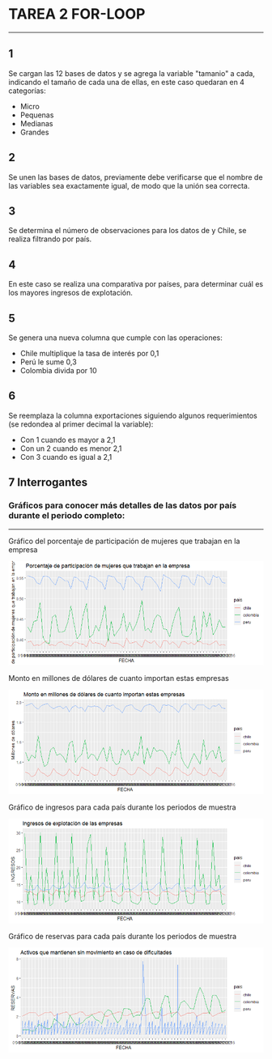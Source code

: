 # TAREA 2 FOR-LOOP

<hr>

## 1 

Se cargan las 12 bases de datos y se agrega la variable "tamanio" a cada, indicando el tamaño de cada una de ellas, en este caso quedaran en 4 categorías:

- Micro
- Pequenas
- Medianas
- Grandes

## 2 

Se unen las bases de datos, previamente debe verificarse que el nombre de las variables sea exactamente igual, de modo que la unión sea correcta. 

## 3

Se determina el número de observaciones para los datos de y Chile, se realiza filtrando por país.

## 4

En este caso se realiza una comparativa por países, para determinar cuál es los mayores ingresos de explotación.

## 5

Se genera una nueva columna que cumple con las operaciones:

- Chile multiplique la tasa de interés por 0,1
- Perú le sume 0,3
- Colombia divida por 10

## 6

Se reemplaza la columna exportaciones siguiendo algunos requerimientos (se redondea al primer decimal la variable):

- Con 1 cuando es mayor a 2,1
- Con un 2 cuando es menor 2,1
- Con 3 cuando es igual a 2,1

## 7 Interrogantes

### Gráficos para conocer más detalles de las datos por país durante el periodo completo:

<hr>

Gráfico del porcentaje de participación de mujeres que trabajan en la empresa

![mujeres](https://github.com/almendraqg/Tarea2_FOR_LOOP/blob/master/mujeres.png)

Monto en millones de dólares de cuanto importan estas empresas

![importaciones](https://github.com/almendraqg/Tarea2_FOR_LOOP/blob/master/importaciones.png)

Gráfico de ingresos para cada país durante los periodos de muestra

![ingresos](https://github.com/almendraqg/Tarea2_FOR_LOOP/blob/master/ingresos.png)

Gráfico de reservas para cada país durante los periodos de muestra

![reservas](https://github.com/almendraqg/Tarea2_FOR_LOOP/blob/master/reservas.png)
